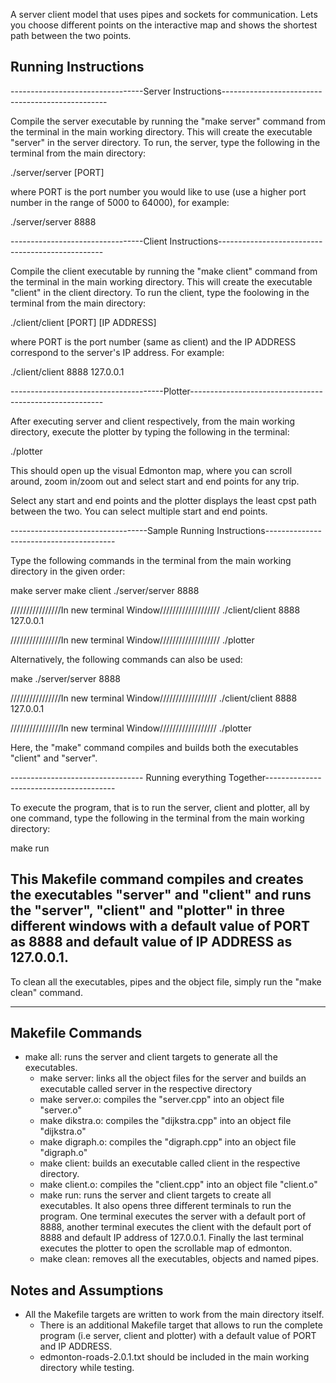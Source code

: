 A server client model that uses pipes and sockets for communication. Lets you choose different points on the interactive map and shows the shortest path 
between the two points.

## Running Instructions
---------------------------------Server Instructions-------------------------------------------------

Compile the server executable by running the "make server" command from the terminal in the main working directory. This will create the executable "server" in the server directory.
To run, the server, type the following in the terminal from the main directory:

./server/server [PORT]

where PORT is the port number you would like to use (use a higher port number in the range of 5000 to 64000), for example:

./server/server 8888

---------------------------------Client Instructions-------------------------------------------------

Compile the client executable by running the "make client" command from the terminal in the main working directory. This will create the executable "client" in the client directory.
To run the client, type the foolowing in the terminal from the main directory:

./client/client [PORT] [IP ADDRESS]

where PORT is the port number (same as client) and the IP ADDRESS correspond to the server's IP address. For example:

./client/client 8888 127.0.0.1

--------------------------------------Plotter--------------------------------------------------------

After executing server and client respectively, from the main working directory, execute the plotter by typing the following in the terminal:

./plotter

This should open up the visual Edmonton map, where you can scroll around, zoom in/zoom out and select start and end points for any trip.

Select any start and end points and the plotter displays the least cpst path between the two. You can select multiple start and end points.

----------------------------------Sample Running Instructions----------------------------------------

Type the following commands in the terminal from the main working directory in the given order:

make server
make client
./server/server 8888

////////////////In new terminal Window///////////////////
./client/client 8888 127.0.0.1

////////////////In new terminal Window///////////////////
./plotter

Alternatively, the following commands can also be used:

make
./server/server 8888

////////////////In new terminal Window//////////////////
./client/client 8888 127.0.0.1

////////////////In new terminal Window//////////////////
./plotter

Here, the "make" command compiles and builds both the executables "client" and "server".

--------------------------------- Running everything Together----------------------------------------

To execute the program, that is to run the server, client and plotter, all by one command, type the following in the terminal from the main working directory:

make run

This Makefile command compiles and creates the executables "server" and "client" and runs the "server", "client" and "plotter" in three different windows with a default value of PORT as 8888 and default value of IP ADDRESS as 127.0.0.1.
-----------------------------------------------------------------------------------------------------

To clean all the executables, pipes and the object file, simply run the "make clean" command.

-----------------------------------------------------------------------------------------------------

## Makefile Commands
  - make all: runs the server and client targets to generate all the executables.
	- make server: links all the object files for the server and builds an executable called server
				   in the respective directory
	- make server.o: compiles the "server.cpp" into an object file "server.o"
	- make dikstra.o: compiles the "dijkstra.cpp" into an object file "dijkstra.o"
	- make digraph.o: compiles the "digraph.cpp" into an object file "digraph.o"
	- make client: builds an executable called client in the respective directory.
	- make client.o: compiles the "client.cpp" into an object file "client.o"
	- make run: runs the server and client targets to create all executables. It also opens three different terminals to run the program. One terminal executes the server with a default port of 8888, another terminal executes the client with the default port of 8888 and default IP address of 127.0.0.1. Finally the last terminal executes the plotter to open the scrollable map of edmonton.
	- make clean: removes all the executables, objects and named pipes.

## Notes and Assumptions

  - All the Makefile targets are written to work from the main directory itself.
	- There is an additional Makefile target that allows to run the complete program (i.e server,
	  client and plotter) with a default value of PORT and IP ADDRESS.
	- edmonton-roads-2.0.1.txt should be included in the main working directory while testing.
